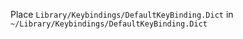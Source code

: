 Place `Library/Keybindings/DefaultKeyBinding.Dict` in `~/Library/Keybindings/DefaultKeyBinding.Dict`
